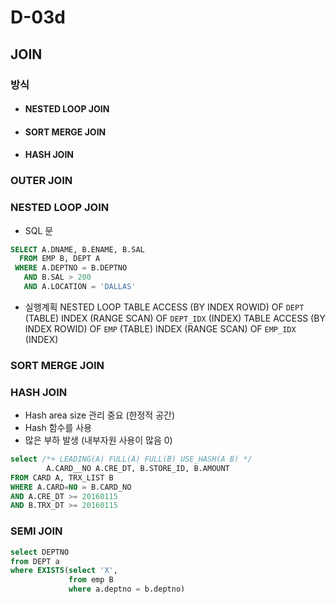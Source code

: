 # D-03d

## JOIN

### 방식
- #### NESTED LOOP JOIN
- #### SORT MERGE JOIN
- #### HASH JOIN


### OUTER JOIN

### NESTED LOOP JOIN


- SQL 문 
```sql
SELECT A.DNAME, B.ENAME, B.SAL
  FROM EMP B, DEPT A
 WHERE A.DEPTNO = B.DEPTNO
   AND B.SAL > 200
   AND A.LOCATION = 'DALLAS'
```

- 실행계획
NESTED LOOP
  TABLE ACCESS (BY INDEX ROWID) OF `DEPT` (TABLE)
    INDEX (RANGE SCAN) OF `DEPT_IDX` (INDEX)
  TABLE ACCESS (BY INDEX ROWID) OF `EMP` (TABLE)
    INDEX (RANGE SCAN) OF `EMP_IDX` (INDEX)

### SORT MERGE JOIN


### HASH JOIN
- Hash area size 관리 중요 (한정적 공간)
- Hash 함수를 사용
- 많은 부하 발생 (내부자원 사용이 많음 0)


```sql
select /*+ LEADING(A) FULL(A) FULL(B) USE_HASH(A B) */
		A.CARD__NO A.CRE_DT, B.STORE_ID, B.AMOUNT
FROM CARD A, TRX_LIST B
WHERE A.CARD=NO = B.CARD_NO
AND A.CRE_DT >= 20160115
AND B.TRX_DT >= 20160115
```

### SEMI JOIN

```sql
select DEPTNO
from DEPT a
where EXISTS(select 'X',
			 from emp B
			 where a.deptno = b.deptno)
```